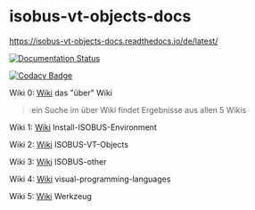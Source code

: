 # isobus-vt-objects-docs

<https://isobus-vt-objects-docs.readthedocs.io/de/latest/>


[![Documentation Status](https://readthedocs.org/projects/isobus-vt-objects-docs/badge/?version=latest)](https://isobus-vt-objects-docs.readthedocs.io/de/latest/?badge=latest)
      

[![Codacy Badge](https://app.codacy.com/project/badge/Grade/b73bdac8ad334ff4b26b4f31e1b26e08)](https://www.codacy.com/gh/Meisterschulen-am-Ostbahnhof-Munchen/ISOBUS-VT-Objects-docs/dashboard?utm_source=github.com&amp;utm_medium=referral&amp;utm_content=Meisterschulen-am-Ostbahnhof-Munchen/ISOBUS-VT-Objects-docs&amp;utm_campaign=Badge_Grade)

Wiki 0: [Wiki](https://meisterschulen-am-ostbahnhof-munchen-docs.readthedocs.io) das "über" Wiki

> ein Suche im über Wiki findet Ergebnisse aus allen 5 Wikis

Wiki 1: [Wiki](https://meisterschulen-am-ostbahnhof-munchen-docs.readthedocs.io/projects/install-isobus-environment-docs/) Install-ISOBUS-Environment

Wiki 2: [Wiki](https://meisterschulen-am-ostbahnhof-munchen-docs.readthedocs.io/projects/isobus-vt-objects-docs/) ISOBUS-VT-Objects

Wiki 3: [Wiki](https://meisterschulen-am-ostbahnhof-munchen-docs.readthedocs.io/projects/isobus-other-docs/) ISOBUS-other

Wiki 4: [Wiki](https://meisterschulen-am-ostbahnhof-munchen-docs.readthedocs.io/projects/visual-programming-languages-docs/) visual-programming-languages

Wiki 5: [Wiki](https://meisterschulen-am-ostbahnhof-munchen-docs.readthedocs.io/projects/werkzeug-docs/) Werkzeug
